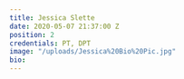 ```yaml
---
title: Jessica Slette
date: 2020-05-07 21:37:00 Z
position: 2
credentials: PT, DPT
image: "/uploads/Jessica%20Bio%20Pic.jpg"
bio: 
---
```


